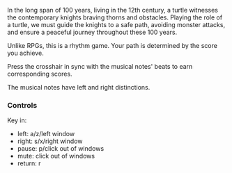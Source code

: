 In the long span of 100 years, living in the 12th century, a turtle witnesses the contemporary knights braving thorns and obstacles. Playing the role of a turtle, we must guide the knights to a safe path, avoiding monster attacks, and ensure a peaceful journey throughout these 100 years.

Unlike RPGs, this is a rhythm game. Your path is determined by the score you achieve.

Press the crosshair in sync with the musical notes' beats to earn corresponding scores.

The musical notes have left and right distinctions.

### Controls
Key in: 
- left: a/z/left window
- right: s/x/right window
- pause: p/click out of windows
- mute: click out of windows
- return: r